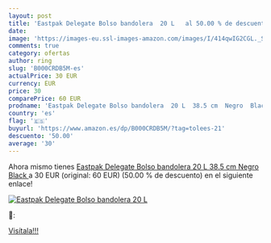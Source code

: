 ```yaml
---
layout: post
title: 'Eastpak Delegate Bolso bandolera  20 L   al 50.00 % de descuento'
date: 
image: 'https://images-eu.ssl-images-amazon.com/images/I/414qwIG2CGL._SL200_.jpg'
comments: true
category: ofertas
author: ring
slug: 'B000CRDB5M-es'
actualPrice: 30 EUR
currency: EUR
price: 30
comparePrice: 60 EUR
prodname: 'Eastpak Delegate Bolso bandolera  20 L  38.5 cm  Negro  Black '
country: 'es'
flag: '🇪🇸'
buyurl: 'https://www.amazon.es/dp/B000CRDB5M/?tag=tolees-21'
descuento: '50.00'
average: '30'
---
```


Ahora mismo tienes [Eastpak Delegate Bolso bandolera  20 L  38.5 cm  Negro  Black ](https://www.amazon.es/dp/B000CRDB5M/?tag=tolees-21) a 30 EUR (original: 60 EUR) (50.00 %  de descuento) en el siguiente enlace!

[![Eastpak Delegate Bolso bandolera  20 L  ](https://images-eu.ssl-images-amazon.com/images/I/414qwIG2CGL._SL200_.jpg)](https://www.amazon.es/dp/B000CRDB5M/?tag=tolees-21)

🔎:


[Visítala!!!](https://www.amazon.es/dp/B000CRDB5M/?tag=tolees-21)

